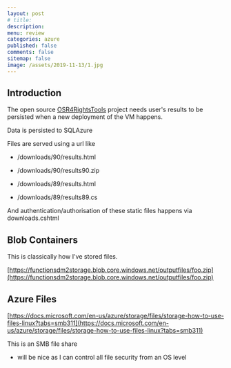 ```yaml
---
layout: post
# title: 
description: 
menu: review
categories: azure
published: false 
comments: false     
sitemap: false
image: /assets/2019-11-13/1.jpg
---
```


## Introduction

<!-- [![alt text](/assets/2021-08-04/local.jpg "local")](/assets/2021-08-04/local.jpg) -->
<!-- [![alt text](/assets/2021-08-29/error.jpg "error"){:width="500px"}](/assets/2021-08-29/error.jpg) -->

The open source [OSR4RightsTools]() project needs user's results to be persisted when a new deployment of the VM happens.

Data is persisted to SQLAzure

Files are served using a url like

- /downloads/90/results.html 
- /downloads/90/results90.zip

- /downloads/89/results.html
- /downloads/89/results89.cs

And authentication/authorisation of these static files happens via downloads.cshtml

## Blob Containers

This is classically how I've stored files.

[https://functionsdm2storage.blob.core.windows.net/outputfiles/foo.zip](https://functionsdm2storage.blob.core.windows.net/outputfiles/foo.zip)

## Azure Files

[https://docs.microsoft.com/en-us/azure/storage/files/storage-how-to-use-files-linux?tabs=smb311](https://docs.microsoft.com/en-us/azure/storage/files/storage-how-to-use-files-linux?tabs=smb311)

This is an SMB file share

- will be nice as I can control all file security from an OS level